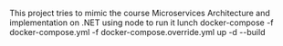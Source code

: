 This project tries to mimic the course Microservices Architecture and implementation on .NET using node
to run it lunch
docker-compose -f docker-compose.yml -f docker-compose.override.yml up -d --build
